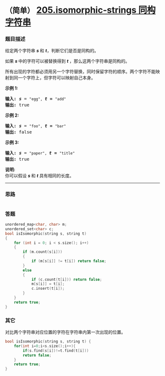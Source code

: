 # `（简单）`  [205.isomorphic-strings 同构字符串](https://leetcode-cn.com/problems/isomorphic-strings/)

### 题目描述
<p>给定两个字符串&nbsp;<em><strong>s&nbsp;</strong></em>和&nbsp;<strong><em>t</em></strong>，判断它们是否是同构的。</p>

<p>如果&nbsp;<em><strong>s&nbsp;</strong></em>中的字符可以被替换得到&nbsp;<strong><em>t&nbsp;</em></strong>，那么这两个字符串是同构的。</p>

<p>所有出现的字符都必须用另一个字符替换，同时保留字符的顺序。两个字符不能映射到同一个字符上，但字符可以映射自己本身。</p>

<p><strong>示例 1:</strong></p>

<pre><strong>输入:</strong> <strong><em>s</em></strong> = <code>"egg", </code><strong><em>t = </em></strong><code>"add"</code>
<strong>输出:</strong> true
</pre>

<p><strong>示例 2:</strong></p>

<pre><strong>输入:</strong> <strong><em>s</em></strong> = <code>"foo", </code><strong><em>t = </em></strong><code>"bar"</code>
<strong>输出:</strong> false</pre>

<p><strong>示例 3:</strong></p>

<pre><strong>输入:</strong> <strong><em>s</em></strong> = <code>"paper", </code><strong><em>t = </em></strong><code>"title"</code>
<strong>输出:</strong> true</pre>

<p><strong>说明:</strong><br>
你可以假设&nbsp;<em><strong>s&nbsp;</strong></em>和 <strong><em>t </em></strong>具有相同的长度。</p>


---
### 思路
```
```

### 答题
``` C++
unordered_map<char, char> m;
unordered_set<char> c;
bool isIsomorphic(string s, string t) 
{
	for (int i = 0; i < s.size(); i++)
	{
		if (m.count(s[i]))
		{
			if (m[s[i]] != t[i]) return false;
		}
		else
		{
			if (c.count(t[i])) return false;
			m[s[i]] = t[i];
			c.insert(t[i]);
		}
	}
	return true;
}
```

### 其它
对比两个字符串对应位置的字符在字符串内第一次出现的位置。  
``` C++
bool isIsomorphic(string s, string t) {
	for(int i=0;i<s.size();i++){
		if(s.find(s[i])!=t.find(t[i]))
		return false;
	}
	return true;
}
```